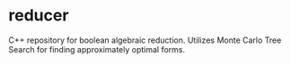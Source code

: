 # reducer
C++ repository for boolean algebraic reduction. Utilizes Monte Carlo Tree Search for finding approximately optimal forms.
